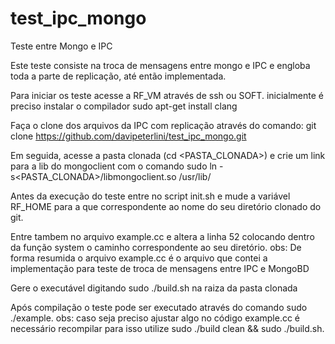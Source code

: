 test_ipc_mongo
==============

Teste entre Mongo e IPC

Este teste consiste na troca de mensagens entre mongo e IPC e 
engloba toda a parte de replicação, até então implementada.

Para iniciar os teste acesse a RF_VM através de ssh ou SOFT.
inicialmente é preciso instalar o compilador 
sudo apt-get install clang

Faça o clone dos arquivos da IPC com replicação através do comando:
git clone https://github.com/davipeterlini/test_ipc_mongo.git

Em seguida, acesse a pasta clonada (cd <PASTA_CLONADA>) e crie um link para a lib do 
mongoclient com o comando 
sudo ln -s<PASTA_CLONADA>/libmongoclient.so /usr/lib/

Antes da execução do teste entre no script init.sh e mude a variável RF_HOME 
para a que correspondente ao nome do seu diretório clonado do git.

Entre tambem no arquivo example.cc e altera a linha 52 colocando 
dentro da função system o caminho correspondente ao seu diretório. 
obs: De forma resumida o arquivo example.cc é o arquivo que contei a 
implementação para teste de troca de mensagens entre IPC e MongoBD

Gere o executável digitando sudo ./build.sh na raiza da pasta clonada

Após compilação o teste pode ser executado através do comando sudo ./example.
obs: caso seja preciso ajustar algo no código example.cc é necessário recompilar
para isso utilize sudo ./build clean && sudo ./build.sh.
